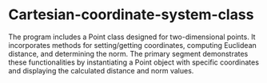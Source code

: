 # Cartesian-coordinate-system-class
The program includes a Point class designed for two-dimensional points. It incorporates methods for setting/getting coordinates, computing Euclidean distance, and determining the norm. The primary segment demonstrates these functionalities by instantiating a Point object with specific coordinates and displaying the calculated distance and norm values.





